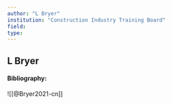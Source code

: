 ```yaml
---
author: "L Bryer"
institution: "Construction Industry Training Board"
field:
type:
---
```


## L Bryer
#### Bibliography:

![[@Bryer2021-cn]]